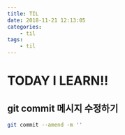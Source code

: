 ```yaml
---
title: TIL
date: 2018-11-21 12:13:05
categories:
    - til
tags:
    - til
---
```


# TODAY I LEARN!!

## git commit 메시지 수정하기

``` bash
git commit --amend -m ''
```
